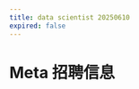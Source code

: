 ```yaml
---
title: data scientist 20250610
expired: false
---
```


# Meta 招聘信息

<JobPostingTable job-posting-json-path="meta/data/data-scientist-20250610.json" />
